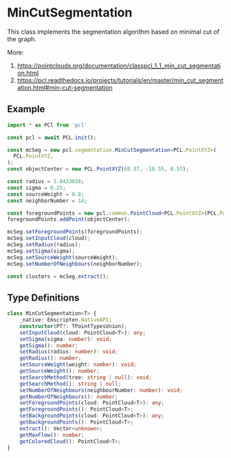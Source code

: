 
# MinCutSegmentation

This class implements the segmentation algorithm based on minimal cut of the graph.

More: 
1. https://pointclouds.org/documentation/classpcl_1_1_min_cut_segmentation.html
2. https://pcl.readthedocs.io/projects/tutorials/en/master/min_cut_segmentation.html#min-cut-segmentation

## Example

```ts title="TypeScript" showLineNumbers
import * as PCl from 'pcl'

const pcl = await PCL.init();

const mcSeg = new pcl.segmentation.MinCutSegmentation<PCL.PointXYZ>(
  PCL.PointXYZ,
);
const objectCenter = new PCL.PointXYZ(68.97, -18.55, 0.57);

const radius = 3.0433856;
const sigma = 0.25;
const sourceWeight = 0.8;
const neighborNumber = 14;

const foregroundPoints = new pcl.common.PointCloud<PCL.PointXYZ>(PCL.PointXYZ);
foregroundPoints.addPoint(objectCenter);

mcSeg.setForegroundPoints(foregroundPoints);
mcSeg.setInputCloud(cloud);
mcSeg.setRadius(radius);
mcSeg.setSigma(sigma);
mcSeg.setSourceWeight(sourceWeight);
mcSeg.setNumberOfNeighbours(neighborNumber);

const clusters = mcSeg.extract();
```

## Type Definitions
```ts
class MinCutSegmentation<T> {
    _native: Emscripten.NativeAPI;
    constructor(PT?: TPointTypesUnion);
    setInputCloud(cloud: PointCloud<T>): any;
    setSigma(sigma: number): void;
    getSigma(): number;
    setRadius(radius: number): void;
    getRadius(): number;
    setSourceWeight(weight: number): void;
    getSourceWeight(): number;
    setSearchMethod(tree: string | null): void;
    getSearchMethod(): string | null;
    setNumberOfNeighbours(neighbourNumber: number): void;
    getNumberOfNeighbours(): number;
    setForegroundPoints(cloud: PointCloud<T>): any;
    getForegroundPoints(): PointCloud<T>;
    setBackgroundPoints(cloud: PointCloud<T>): any;
    getBackgroundPoints(): PointCloud<T>;
    extract(): Vector<unknown>;
    getMaxFlow(): number;
    getColoredCloud(): PointCloud<T>;
}
```